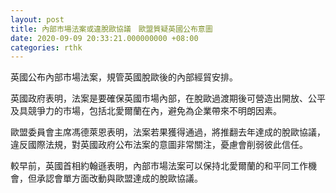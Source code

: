 ```yaml
---
layout: post
title: 內部市場法案或違脫歐協議　歐盟質疑英國公布意圖
date: 2020-09-09 20:33:21.000000000 +08:00
categories: rthk
---
```


英國公布內部市場法案，規管英國脫歐後的內部經貿安排。

英國政府表明，法案是要確保英國市場內部，在脫歐過渡期後可營造出開放、公平及具競爭力的市場，包括北愛爾蘭在內，避免為企業帶來不明朗因素。

歐盟委員會主席馮德萊恩表明，法案若果獲得通過，將推翻去年達成的脫歐協議，違反國際法規，對英國政府公布法案的意圖非常關注，憂慮會削弱彼此信任。

較早前，英國首相約翰遜表明，內部市場法案可以保持北愛爾蘭的和平同工作機會，但承認會單方面改動與歐盟達成的脫歐協議。
